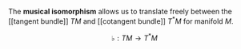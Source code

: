 The **musical isomorphism** allows us to translate freely between the [[tangent bundle]] $TM$ and [[cotangent bundle]] $T^* M$ for manifold $M$.

$$
\flat: TM \to T^* M
$$